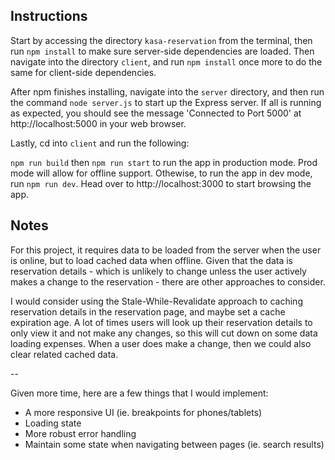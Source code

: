 
## Instructions

Start by accessing the directory `kasa-reservation` from the terminal, then run `npm install` to make sure server-side dependencies are loaded. Then navigate into the directory `client`, and run `npm install` once more to do the same for client-side dependencies.

After npm finishes installing, navigate into the `server` directory, and then run the command `node server.js` to start up the Express server. If all is running as expected, you should see the message 'Connected to Port 5000' at http://localhost:5000 in your web browser.

Lastly, cd into `client` and run the following:

`npm run build` then `npm run start` to run the app in production mode. Prod mode will allow for offline support. Othewise, to run the app in dev mode, run `npm run dev`. Head over to http://localhost:3000 to start browsing the app.

## Notes

For this project, it requires data to be loaded from the server when the user is online, but to load cached data when offline. Given that the data is reservation details - which is unlikely to change unless the user actively makes a change to the reservation - there are other approaches to consider. 

I would consider using the Stale-While-Revalidate approach to caching reservation details in the reservation page, and maybe set a cache expiration age. A lot of times users will look up their reservation details to only view it and not make any changes, so this will cut down on some data loading expenses. When a user does make a change, then we could also clear related cached data.

--

Given more time, here are a few things that I would implement:

- A more responsive UI (ie. breakpoints for phones/tablets)
- Loading state
- More robust error handling
- Maintain some state when navigating between pages (ie. search results)
